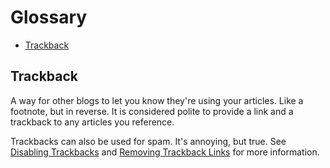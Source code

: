 # Glossary

* [Trackback](#A2)

## <a name="A2"></a>Trackback

A way for other blogs to let you know they're using your articles. Like a footnote, but in reverse. It is considered polite to provide a link and a trackback to any articles you reference.

Trackbacks can also be used for spam. It's annoying, but true. See [Disabling Trackbacks](spam-protector.html) and [Removing Trackback Links](removing-trackback-links.html) for more information.
